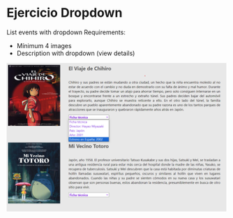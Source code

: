 # Ejercicio Dropdown
List events with dropdown
Requirements:
- Mínimum 4 images
- Description with dropdown (view details)

![Alt text](Dropdown.png)